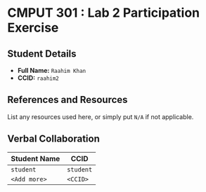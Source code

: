 # CMPUT 301 : Lab 2 Participation Exercise

## Student Details

- **Full Name:** `Raahim Khan`
- **CCID:** `raahim2`

## References and Resources

List any resources used here, or simply put `N/A` if not applicable.

## Verbal Collaboration

| Student Name | CCID      |
| ------------ | --------- |
| `student`    | `student` |
| `<Add more>` | `<CCID>`  |
